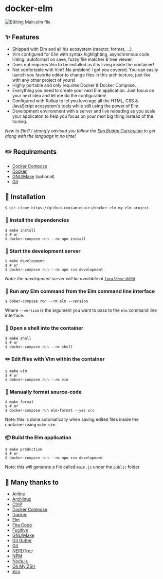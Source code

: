 # docker-elm

![Editing Main.elm file](https://i.ibb.co/J7CXtnk/docker-elm-screen.png)

## :sparkles: Features

- Shipped with Elm and all his ecosystem (reactor, format, ...).
- Vim configured for Elm with syntax highlighting, asynchronous code linting,
autoformat on save, fuzzy file matcher & tree viewer.
- Does not requires Vim to be installed as it is living inside the container!
- Not confortable with Vim? No problem! I got you covered. You can easily
launch you favorite editor to change files in this architecture, just like
with any other project of yours!
- Highly portable and only requires Docker & Docker Compose.
- Everything you need to create your next Elm application. Just focus on your
next idea and let me do the configuration!
- Configured with Rollup to let you leverage all the HTML, CSS & JavaScript ecosystem's tools while still using the power of Elm.
- Development environment with a server and live reloading as you scale your applicaton to help you focus on your next big thing instead of the tooling.

*New to Elm? I strongly advised you follow the
[Elm Bridge Curriculum](https://elmbridge.github.io/curriculum/) to get along
with the language in no time!*

## :pencil2: Requirements
- [Docker Compose][dockercompose]
- [Docker][docker]
- [GNU/Make][gnumake] (optional)
- [Git][git]

## :rocket: Installation

```console
$ git clone https://github.com/aminnairi/docker-elm my-elm-project
```

### :floppy_disk: Install the dependencies

```console
$ make install
$ # or
$ docker-compose run --rm npm install
```

### :rocket: Start the development server

```console
$ make development
$ # or
$ docker-compose run --rm npm run development
```

*Note: the development server will be available at [`localhost:8000`](http://localhost:8000)*

### :robot: Run any Elm command from the Elm command line interface

```console
$ doker-compose run --rm elm --version
```

Where `--version` is the argument you want to pass to the `elm` command line
interface.

### :shell: Open a shell into the container

```console
$ make shell
$ # or
$ docker-compose run --rm shell
```

### :pencil2: Edit files with Vim within the container

```console
$ make vim
$ # or
$ dokcer-compose run --rm vim
```

### :art: Manually format source-code

```console
$ make format
$ # or
$ docker-compose run elm-format --yes src
```

Note: this is done automatically when saving edited files inside the container
using `make vim`.

### :package: Build the Elm application

```console
$ make production
$ # or
$ docker-compose run --rm npm run development
```

Note: this will generate a file called `main.js` under the `public` folder.


## :pray: Many thanks to

- [Airline](https://github.com/vim-airline/vim-airline)
- [Archlinux](https://www.archlinux.org/)
- [CtrlP](https://github.com/ctrlpvim/ctrlp.vim)
- [Docker Compose][dockercompose]
- [Docker][docker]
- [Elm](https://github.com/elm)
- [Fira Code](https://github.com/tonsky/FiraCode)
- [Fugitive](https://github.com/tpope/vim-fugitive)
- [GNU/Make][gnumake]
- [Git Gutter](https://github.com/airblade/vim-gitgutter)
- [Git][git]
- [NERDTree](https://github.com/scrooloose/nerdtree)
- [NPM](https://github.com/npm)
- [Node.js](https://github.com/nodejs)
- [Oh My ZSH](https://github.com/robbyrussell/oh-my-zsh)
- [Vim](https://github.com/vim)

[docker]: https://www.docker.com/
[dockercompose]: https://docs.docker.com/compose/
[gnumake]: https://www.gnu.org/software/make/
[git]: https://git-scm.com/
